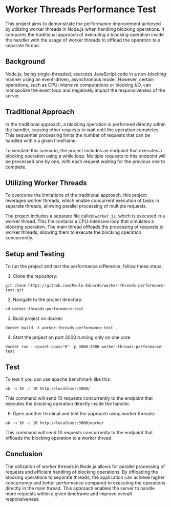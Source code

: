 # Worker Threads Performance Test

This project aims to demonstrate the performance improvement achieved by utilizing worker threads in Node.js when handling blocking operations. It compares the traditional approach of executing a blocking operation inside the handler with the usage of worker threads to offload the operation to a separate thread.

## Background

Node.js, being single-threaded, executes JavaScript code in a non-blocking manner using an event-driven, asynchronous model. However, certain operations, such as CPU-intensive computations or blocking I/O, can monopolize the event loop and negatively impact the responsiveness of the server.

## Traditional Approach

In the traditional approach, a blocking operation is performed directly within the handler, causing other requests to wait until the operation completes. This sequential processing limits the number of requests that can be handled within a given timeframe.

To simulate this scenario, the project includes an endpoint that executes a blocking operation using a while loop. Multiple requests to this endpoint will be processed one by one, with each request waiting for the previous one to complete.

## Utilizing Worker Threads

To overcome the limitations of the traditional approach, this project leverages worker threads, which enable concurrent execution of tasks in separate threads, allowing parallel processing of multiple requests.

The project includes a separate file called `worker.js`, which is executed in a worker thread. This file contains a CPU-intensive loop that simulates a blocking operation. The main thread offloads the processing of requests to worker threads, allowing them to execute the blocking operation concurrently.

## Setup and Testing

To run the project and test the performance difference, follow these steps:

1. Clone the repository:

```
git clone https://github.com/Paulo-Eduardo/worker-threads-performance-test.git
```

2. Navigate to the project directory:

```
cd worker-threads-performance-test
```

3. Build project on docker:

```
docker build -t worker-threads-performance-test .
```

4. Start the project on port 3000 running only on one core

```
docker run --cpuset-cpus="0" -p 3000:3000 worker-threads-performance-test
```

## Test

To test it you can use apache benchmark like this:

```
ab -n 10 -c 10 http://localhost:3000/
```

This command will send 10 requests concurrently to the endpoint that executes the blocking operation directly inside the handler.

6. Open another terminal and test the approach using worker threads:

```
ab -n 10 -c 10 http://localhost:3000/worker
```

This command will send 10 requests concurrently to the endpoint that offloads the blocking operation to a worker thread.

## Conclusion

The utilization of worker threads in Node.js allows for parallel processing of requests and efficient handling of blocking operations. By offloading the blocking operations to separate threads, the application can achieve higher concurrency and better performance compared to executing the operations directly in the main thread. This approach enables the server to handle more requests within a given timeframe and improve overall responsiveness.
